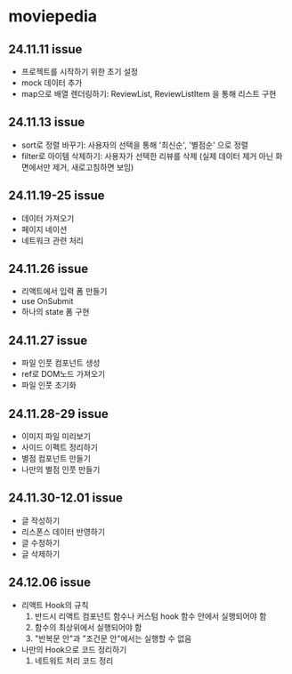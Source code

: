 # moviepedia

## 24.11.11 issue

- 프로젝트를 시작하기 위한 초기 설정
- mock 데이터 추가
- map으로 배열 렌더링하기: ReviewList, ReviewListItem 을 통해 리스트 구현

## 24.11.13 issue

- sort로 정렬 바꾸기: 사용자의 선택을 통해 '최신순', '별점순' 으로 정렬
- filter로 아이템 삭제하기: 사용자가 선택한 리뷰를 삭제
  (실제 데이터 제거 아닌 화면에서만 제거, 새로고침하면 보임)

## 24.11.19-25 issue

- 데이터 가져오기
- 페이지 네이션
- 네트워크 관련 처리

## 24.11.26 issue

- 리액트에서 입력 폼 만들기
- use OnSubmit
- 하나의 state 폼 구현

## 24.11.27 issue

- 파일 인풋 컴포넌트 생성
- ref로 DOM노드 가져오기
- 파일 인풋 초기화

## 24.11.28-29 issue

- 이미지 파일 미리보기
- 사이드 이펙트 정리하기
- 별점 컴포넌트 만들기
- 나만의 별점 인풋 만들기

## 24.11.30-12.01 issue

- 글 작성하기
- 리스폰스 데이터 반영하기
- 글 수정하기
- 글 삭제하기

## 24.12.06 issue

- 리액트 Hook의 규칙
  1. 반드시 리액트 컴포넌트 함수나 커스텀 hook 함수 안에서 실행되어야 함
  2. 함수의 최상위에서 실행되어야 함
  3. "반복문 안"과 "조건문 안"에서는 실행할 수 없음
- 나만의 Hook으로 코드 정리하기
  1. 네트워트 처리 코드 정리
